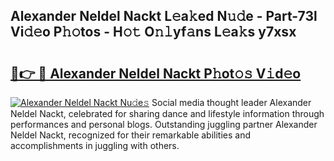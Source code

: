 ## Alexander Neldel Nackt L𝚎a𝚔ed N𝚞𝚍e - Part-73l Vi𝚍𝚎o P𝚑𝚘tos - H𝚘𝚝 O𝚗𝚕yf𝚊ns L𝚎a𝚔s y7xsx

# <h2><a href="http://kfesabt.oniu.top/?m=Alexander+Neldel+Nackt">🔗👉 🔴 Alexander Neldel Nackt P𝚑ot𝚘𝚜 V𝚒d𝚎o</a></h2>

[![Alexander Neldel Nackt Nu𝚍e𝚜](https://i.imgur.com/0qMVB7G.gif)](http://kfesabt.oniu.top/?m=Alexander+Neldel+Nackt)
Social media thought leader Alexander Neldel Nackt, celebrated for sharing dance and lifestyle information through performances and personal blogs. Outstanding juggling partner Alexander Neldel Nackt, recognized for their remarkable abilities and accomplishments in juggling with others.  
